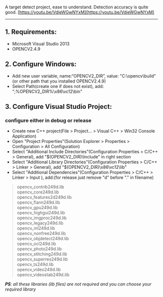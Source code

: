 A target detect project, ease to understand. Detection accuracy is quite good.
[https://youtu.be/VdieWGwNYxM](https://youtu.be/VdieWGwNYxM)

***
## 1. Requirements:
* Microsoft Visual Studio 2013
* OPENCV2.4.9

## 2. Configure Windows:
* Add new user variable, name:“OPENCV2_DIR”, value: "C:\opencv\build\"(or other path that you installed OPENCV2.4.9)
* Select Path(create one if does not exist), add: ";%OPENCV2_DIR%\x86\vc12\bin"

## 3. Configure Visual Studio Project:
### configure either in debug or release
* Create new C++ project(File > Project... > Visual C++ > Win32 Console Application)
* Open "Project Properties"(Solution Explorer > Properties > Configuration > All Configuration)
* Select "Additional Include Directories"(Configuration Properties > C/C++ > General), add "$(OPENCV2_DIR)\Include" in right section
* Select "Additional Library Directories"(Configuration Properties > C/C++ > Linker > General), add "$(OPENCV2_DIR)\x86\vc12\lib"
* Select "Additional Dependencies"(Configuration Properties > C/C++ > Linker > Input ), add:(for release just remove "d" before "." in filename)
 
>opencv_contrib249d.lib  
>opencv_core249d.lib  
opencv_features2d249d.lib  
opencv_flann249d.lib  
opencv_gpu249d.lib  
opencv_highgui249d.lib  
opencv_imgproc249d.lib  
opencv_legacy249d.lib  
opencv_ml249d.lib  
opencv_nonfree249d.lib  
opencv_objdetect249d.lib  
opencv_ocl249d.lib  
opencv_photo249d.lib  
opencv_stitching249d.lib  
opencv_superres249d.lib  
opencv_ts249d.lib  
opencv_video249d.lib  
opencv_videostab249d.lib  

*__PS__: all these libraries (lib files) are not required and you can choose your required library*
